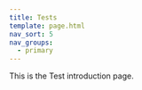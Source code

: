 ```yaml
---
title: Tests
template: page.html
nav_sort: 5
nav_groups:
  - primary
---
```


This is the Test introduction page.